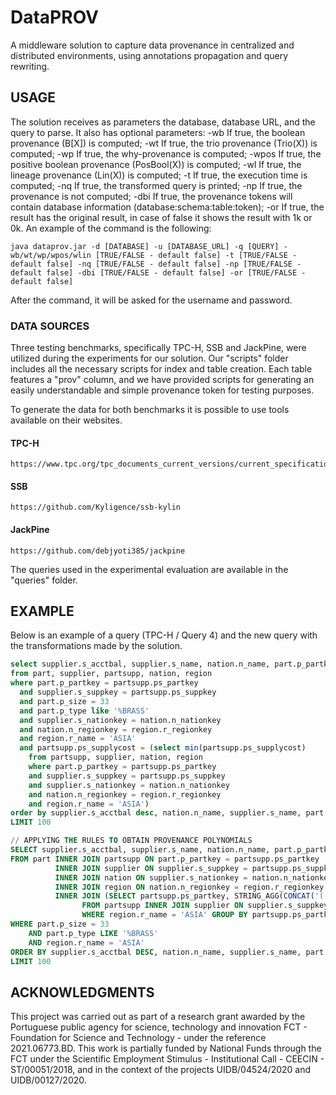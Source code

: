 # DataPROV
A middleware solution to capture data provenance in centralized and distributed environments, using annotations propagation and query rewriting.

## USAGE	
The solution receives as parameters the database, database URL, and the query to parse. It also has optional parameters: -wb If true, the boolean provenance (B[X]) is computed; -wt If true, the trio provenance (Trio(X)) is computed; -wp If true, the why-provenance is computed; -wpos If true, the positive boolean provenance (PosBool(X)) is computed; -wl If true, the lineage provenance (Lin(X)) is computed; -t If true, the execution time is computed; -nq If true, the transformed query is printed; -np If true, the provenance is not computed; -dbi If true, the provenance tokens will contain database information (database:schema:table:token); -or If true, the result has the original result, in case of false it shows the result with 1k or 0k. An example of the command is the following:


    java dataprov.jar -d [DATABASE] -u [DATABASE_URL] -q [QUERY] -wb/wt/wp/wpos/wlin [TRUE/FALSE - default false] -t [TRUE/FALSE - default false] -nq [TRUE/FALSE - default false] -np [TRUE/FALSE - default false] -dbi [TRUE/FALSE - default false] -or [TRUE/FALSE - default false]

After the command, it will be asked for the username and password.

### DATA SOURCES
Three testing benchmarks, specifically TPC-H, SSB and JackPine, were utilized during the experiments for our solution. Our "scripts" folder includes all the necessary scripts for index and table creation. Each table features a "prov" column, and we have provided scripts for generating an easily understandable and simple provenance token for testing purposes.

To generate the data for both benchmarks it is possible to use tools available on their websites.

#### TPC-H

	https://www.tpc.org/tpc_documents_current_versions/current_specifications5.asp

#### SSB

	https://github.com/Kyligence/ssb-kylin

#### JackPine

	https://github.com/debjyoti385/jackpine

The queries used in the experimental evaluation are available in the "queries" folder.

## EXAMPLE
Below is an example of a query (TPC-H / Query 4) and the new query with the transformations made by the solution.

```sql
select supplier.s_acctbal, supplier.s_name, nation.n_name, part.p_partkey, part.p_mfgr, supplier.s_address, supplier.s_phone, supplier.s_comment 
from part, supplier, partsupp, nation, region 
where part.p_partkey = partsupp.ps_partkey 
  and supplier.s_suppkey = partsupp.ps_suppkey 
  and part.p_size = 33 
  and part.p_type like '%BRASS' 
  and supplier.s_nationkey = nation.n_nationkey 
  and nation.n_regionkey = region.r_regionkey 
  and region.r_name = 'ASIA' 
  and partsupp.ps_supplycost = (select min(partsupp.ps_supplycost) 
	from partsupp, supplier, nation, region 
	where part.p_partkey = partsupp.ps_partkey 
	and supplier.s_suppkey = partsupp.ps_suppkey 
	and supplier.s_nationkey = nation.n_nationkey 
	and nation.n_regionkey = region.r_regionkey 
	and region.r_name = 'ASIA') 
order by supplier.s_acctbal desc, nation.n_name, supplier.s_name, part.p_partkey 
LIMIT 100

// APPLYING THE RULES TO OBTAIN PROVENANCE POLYNOMIALS
SELECT supplier.s_acctbal, supplier.s_name, nation.n_name, part.p_partkey, part.p_mfgr, supplier.s_address, supplier.s_phone, supplier.s_comment, part.prov || ' . ' || partsupp.prov || ' . ' || supplier.prov || ' . ' || nation.prov || ' . ' || region.prov || ' . ' || '(' || C0.prov || ')'||'. [' || C0.F0|| '= 1 ⊗' || partsupp.ps_supplycost|| ']' AS prov 
FROM part INNER JOIN partsupp ON part.p_partkey = partsupp.ps_partkey 
          INNER JOIN supplier ON supplier.s_suppkey = partsupp.ps_suppkey 
		  INNER JOIN nation ON supplier.s_nationkey = nation.n_nationkey 
		  INNER JOIN region ON nation.n_regionkey = region.r_regionkey 
		  INNER JOIN (SELECT partsupp.ps_partkey, STRING_AGG(CONCAT('(',partsupp.prov || ' . ' || supplier.prov || ' . ' || nation.prov || ' . ' || region.prov, ')', ' ⊗ ', partsupp.ps_supplycost), ' +min ') AS F0, CONCAT('δ(',STRING_AGG(partsupp.prov || ' . ' || supplier.prov || ' . ' || nation.prov || ' . ' || region.prov, ' + '),')') AS prov 
				FROM partsupp INNER JOIN supplier ON supplier.s_suppkey = partsupp.ps_suppkey INNER JOIN nation ON supplier.s_nationkey = nation.n_nationkey INNER JOIN region ON nation.n_regionkey = region.r_regionkey 
				WHERE region.r_name = 'ASIA' GROUP BY partsupp.ps_partkey) AS C0 ON part.p_partkey = C0.ps_partkey 
WHERE part.p_size = 33 
	AND part.p_type LIKE '%BRASS' 
	AND region.r_name = 'ASIA' 
ORDER BY supplier.s_acctbal DESC, nation.n_name, supplier.s_name, part.p_partkey 
LIMIT 100

```

## ACKNOWLEDGMENTS
This project was carried out as part of a research grant awarded by the Portuguese public agency for science, technology and innovation FCT - Foundation for Science and Technology - under the reference 2021.06773.BD. This work is partially funded by National Funds through the FCT under the Scientific Employment Stimulus - Institutional Call - CEECIN  - ST/00051/2018, and in the context of the projects UIDB/04524/2020 and UIDB/00127/2020.
